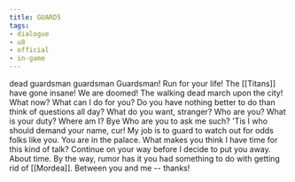 ```yaml
---
title: GUARD5
tags:
- dialogue
- u8
- official
- in-game
---
```


dead guardsman 
guardsman 
Guardsman! 
Run for your life! The [[Titans]] have gone insane! 
We are doomed! The walking dead march upon the city! 
What now? 
What can I do for you? 
Do you have nothing better to do than think of questions all day? 
What do you want, stranger? 
Who are you? 
What is your duty? 
Where am I? 
Bye 
Who are you to ask me such? 
'Tis I who should demand your name, cur! 
My job is to guard to watch out for odds folks like you. 
You are in the palace. 
What makes you think I have time for this kind of talk? 
Continue on your way before I decide to put you away. 
About time. 
By the way, rumor has it you had something to do with getting rid of [[Mordea]]. 
Between you and me -- thanks! 